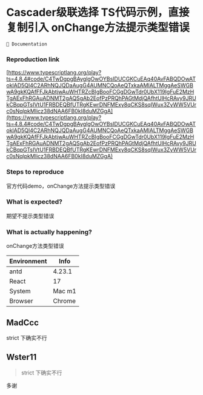 # Cascader级联选择 TS代码示例，直接复制引入 onChange方法提示类型错误

`📝 Documentation`

### Reproduction link

[https://www.typescriptlang.org/play?ts=4.8.4#code/C4TwDgpgBAyglgOwOYBsIDUCGKCuEAq40AvFABQDOwAToklAD5QI4C2ARhNQJQDaAugG4AUMNCQoAeQTxkaAMIALTMggAeSWGBwA9gkKQAfFFJkAbtjwAuWHTRZcBIgBooFCGgDGwTdr0UbX119IgFuE2MzHTgAExFhRGAuADNMT2gAQSgAb2EofPzPRQhPAGtMdjQAfhtUlHcRAvy9JRUkCBqpGTsIVtU1FRBDEQBfUTRgKEwrDNFMExy8qCKS8sqIWux3ZyWW5VUrc0sNqlpkMIicz38dNAA6FB0kI8duMZGgA](https://www.typescriptlang.org/play?ts=4.8.4#code/C4TwDgpgBAyglgOwOYBsIDUCGKCuEAq40AvFABQDOwAToklAD5QI4C2ARhNQJQDaAugG4AUMNCQoAeQTxkaAMIALTMggAeSWGBwA9gkKQAfFFJkAbtjwAuWHTRZcBIgBooFCGgDGwTdr0UbX119IgFuE2MzHTgAExFhRGAuADNMT2gAQSgAb2EofPzPRQhPAGtMdjQAfhtUlHcRAvy9JRUkCBqpGTsIVtU1FRBDEQBfUTRgKEwrDNFMExy8qCKS8sqIWux3ZyWW5VUrc0sNqlpkMIicz38dNAA6FB0kI8duMZGgA)

### Steps to reproduce

官方代码demo，onChange方法提示类型错误

### What is expected?

期望不提示类型错误

### What is actually happening?

onChange方法类型错误

| Environment | Info   |
| ----------- | ------ |
| antd        | 4.23.1 |
| React       | 17     |
| System      | Mac m1 |
| Browser     | Chrome |

<!-- generated by ant-design-issue-helper. DO NOT REMOVE -->

## MadCcc

strict 下确实不行

## Wster11

> strict 下确实不行

多谢
